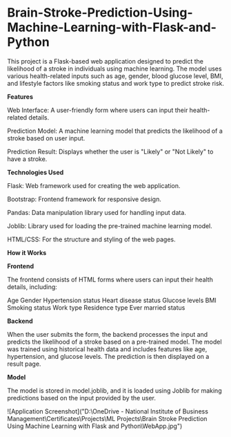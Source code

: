 # Brain-Stroke-Prediction-Using-Machine-Learning-with-Flask-and-Python


This project is a Flask-based web application designed to predict the likelihood of a stroke in individuals using machine learning. The model uses various health-related inputs such as age, gender, blood glucose level, BMI, and lifestyle factors like smoking status and work type to predict stroke risk.

**Features**

Web Interface: A user-friendly form where users can input their health-related details.

Prediction Model: A machine learning model that predicts the likelihood of a stroke based on user input.

Prediction Result: Displays whether the user is "Likely" or "Not Likely" to have a stroke.

**Technologies Used**

Flask: Web framework used for creating the web application.

Bootstrap: Frontend framework for responsive design.

Pandas: Data manipulation library used for handling input data.

Joblib: Library used for loading the pre-trained machine learning model.

HTML/CSS: For the structure and styling of the web pages.

**How it Works**

**Frontend**

The frontend consists of HTML forms where users can input their health details, including:

Age
Gender
Hypertension status
Heart disease status
Glucose levels
BMI
Smoking status
Work type
Residence type
Ever married status

**Backend**

When the user submits the form, the backend processes the input and predicts the likelihood of a stroke based on a pre-trained model. The model was trained using historical health data and includes features like age, hypertension, and glucose levels. The prediction is then displayed on a result page.

**Model**

The model is stored in model.joblib, and it is loaded using Joblib for making predictions based on the input provided by the user.

![Application Screenshot]("D:\OneDrive - National Institute of Business Management\Certificates\Projects\ML Projects\Brain Stroke Prediction Using Machine Learning with Flask and Python\WebApp.jpg")
